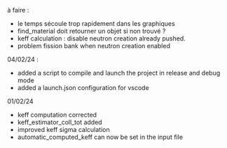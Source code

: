 à faire : 
- le temps sécoule trop rapidement dans les graphiques
- find_material doit retourner un objet si non trouvé ?
- keff calculation : disable neutron creation already pushed.
- problem fission bank when neutron creation enabled


04/02/24 : 
- added a script to compile and launch the project in release and debug mode
- added a launch.json configuration for vscode

01/02/24 
- keff computation corrected
- keff_estimator_coll_tot added
- improved keff sigma calculation
- automatic_computed_keff can now be set in the input file
